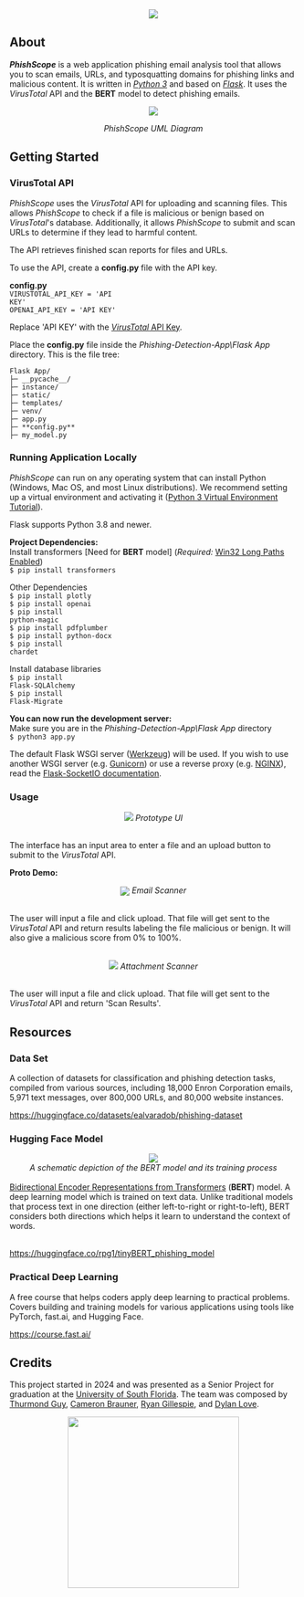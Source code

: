 <div align="center">
<img src="images\Logo Design-13.png">
</div>

## About
***PhishScope*** is a web application phishing email analysis tool that allows you to scan emails, URLs, and typosquatting domains for phishing links and malicious content.  It is written in <a href="https://www.python.org/downloads/">*Python 3*</a> and based on <a href="https://flask.palletsprojects.com/en/3.0.x/">*Flask*</a>. It uses the *VirusTotal* API and the **BERT** model to detect phishing emails. 

<div align="center">
<img src="images\buildingBlocks.png"><br>

*PhishScope UML Diagram*
</div>

## Getting Started
### VirusTotal API
*PhishScope* uses the *VirusTotal* API for uploading and scanning files. This allows *PhishScope* to check if a file is malicious or benign based on *VirusTotal*'s database. Additionally, it allows *PhishScope* to submit and scan URLs to determine if they lead to harmful content.

The API retrieves finished scan reports for files and URLs.

To use the API, create a **config.py** file with the API key.

**config.py**<br>
<code>VIRUSTOTAL_API_KEY = 'API KEY'</code>
<br>
<code>OPENAI_API_KEY = 'API KEY'</code>

Replace 'API KEY' with the <a href="https://docs.virustotal.com/reference/overview">*VirusTotal* API Key</a>.

Place the **config.py** file inside the  *Phishing-Detection-App\Flask App* directory. This is the file tree:

```
Flask App/
├─ __pycache__/
├─ instance/
├─ static/
├─ templates/
├─ venv/
├─ app.py
├─ **config.py**
├─ my_model.py
```

### Running Application Locally
*PhishScope* can run on any operating system that can install Python (Windows, Mac OS, and most Linux distributions). We recommend setting up a virtual environment and activating it (<a href="https://docs.python.org/3/tutorial/venv.html">Python 3 Virtual Environment Tutorial</a>).

Flask supports Python 3.8 and newer.

**Project Dependencies:**
<br>
Install transformers [Need for **BERT** model] (*Required:* <a href="https://www.tenforums.com/tutorials/51704-enable-disable-win32-long-paths-windows-10-a.html">Win32 Long Paths Enabled</a>)
<br>
<code>$ pip install transformers</code>
<br>

Other Dependencies
<br>
<code>$ pip install plotly</code>
<br>
<code>$ pip install openai</code>
<br>
<code>$ pip install python-magic</code>
<br>
<code>$ pip install pdfplumber</code>
<br>
<code>$ pip install python-docx</code>
<br>
<code>$ pip install chardet</code>


Install database libraries
<br>
<code>$ pip install Flask-SQLAlchemy</code>
<br>
<code>$ pip install Flask-Migrate</code>

**You can now run the development server:**
<br>
Make sure you are in the *Phishing-Detection-App\Flask App* directory
<br>
<code>$ python3 app.py</code>

The default Flask WSGI server (<a href="https://werkzeug.palletsprojects.com/en/3.0.x/">Werkzeug</a>) will be used. If you wish to use another WSGI server (e.g. <a href="https://gunicorn.org/">Gunicorn</a>) or use a reverse proxy (e.g. <a href="https://nginx.org/en/">NGINX</a>), read the <a href="https://flask-socketio.readthedocs.io/en/latest/deployment.html">Flask-SocketIO documentation</a>.

### Usage
<div align="center"><img src="images\webUI.png">
<i>Prototype UI</i>
</div><br>

The interface has an input area to enter a file and an upload button to submit to the *VirusTotal* API. 

**Proto Demo:**<br>
<div align="center">
<img src="images\EmailScanner.gif" align="center">
<i>Email  Scanner</i>
</div><br>

The user will input a file and click upload. That file will get sent to the *VirusTotal* API and return results labeling the file malicious or benign. It will also give a malicious score from 0% to 100%.

<br>
<div align="center">
<img src="images\AttachmentScanner.gif">
<i>Attachment Scanner</i>
</div><br>

The user will input a file and click upload. That file will get sent to the *VirusTotal* API and return 'Scan Results'. 

## Resources
### Data Set
A collection of datasets for classification and phishing detection tasks, compiled from various sources, including 18,000 Enron Corporation emails, 5,971 text messages, over 800,000 URLs, and 80,000 website instances.

https://huggingface.co/datasets/ealvaradob/phishing-dataset  

### Hugging Face Model
<div align="center">
    <img src="images\BERT.png"><br>
    <i>A schematic depiction of the BERT model and its training process</i>
</div>

<br>
<a href="https://huggingface.co/docs/transformers/model_doc/bert">Bidirectional Encoder Representations from Transformers</a> (<b>BERT</b>) model. A deep learning model which is trained on text data. Unlike traditional models that process text in one direction (either left-to-right or right-to-left), BERT considers both directions which helps it learn to understand the context of words.<br>
<br>

https://huggingface.co/rpg1/tinyBERT_phishing_model

### Practical Deep Learning
A free course that helps coders apply deep learning to practical problems. Covers building and training models for various applications using tools like PyTorch, fast.ai, and Hugging Face.

https://course.fast.ai/


## Credits
This project started in 2024 and was presented as a Senior Project for graduation at the <a href="https://www.usf.edu/">University of South Florida</a>. The team was composed by <a href="https://github.com/kdot-mi">Thurmond Guy</a>, <a href="https://github.com/YameronB">Cameron Brauner</a>, <a href="https://github.com/rpg94">Ryan Gillespie</a>, and <a href="https://github.com/RealDylanLove">Dylan Love</a>.

<div align="center">
<img src="images\University-of-South-Florida-Logo.png" width="300px">
</div>
